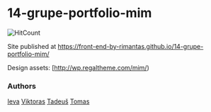 # 14-grupe-portfolio-mim

![HitCount](http://hits.dwyl.io/front-end-by-rimantas/14-grupe-portfolio-mim.svg)

Site published at https://front-end-by-rimantas.github.io/14-grupe-portfolio-mim/

Design assets: [http://wp.regaltheme.com/mim/)

### Authors
[Ieva](https://github.com/ievaskyriene)
[Viktoras](https://github.com/ViktorasZigaras)
[Tadeuš](https://github.com/undefinedCudaCore)
[Tomas](https://github.com/TomasKun7580)

